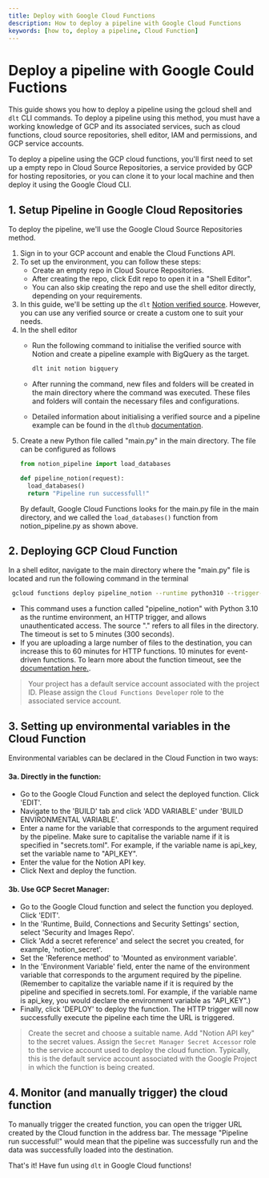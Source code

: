 ```yaml
---
title: Deploy with Google Cloud Functions
description: How to deploy a pipeline with Google Cloud Functions
keywords: [how to, deploy a pipeline, Cloud Function]
---
```


# Deploy a pipeline with Google Could Fuctions

This guide shows you how to deploy a pipeline using the gcloud shell and `dlt` CLI commands. To deploy a pipeline using this method, you must have a working knowledge of GCP and its associated services, such as cloud functions, cloud source repositories, shell editor, IAM and permissions, and GCP service accounts.  

To deploy a pipeline using the GCP cloud functions, you'll first need to set up a empty repo in Cloud Source Repositories, a service provided by GCP for hosting repositories, or you can clone it to your local machine and then deploy it using the Google Cloud CLI. 

## 1. Setup Pipeline in Google Cloud Repositories
To deploy the pipeline, we'll use the Google Cloud Source Repositories method.

1. Sign in to your GCP account and enable the Cloud Functions API.
2. To set up the environment, you can follow these steps:
    - Create an empty repo in Cloud Source Repositories.
    - After creating the repo, click Edit repo to open it in a "Shell Editor".
    - You can also skip creating the repo and use the shell editor directly, depending on your requirements.
3. In this guide, we'll be setting up the `dlt` [Notion verified source](https://dlthub.com/docs/dlt-ecosystem/verified-sources/notion). However, you can use any verified source or create a custom one to suit your needs.
4. In the shell editor
    - Run the following command to initialise the verified source with Notion and create a pipeline example with BigQuery as the target.
    
      ```bash
      dlt init notion bigquery
      ```
    
    - After running the command, new files and folders will be created in the main directory where the command was executed. These files and folders will contain the necessary files and configurations.
    - Detailed information about initialising a verified source and a pipeline example can be found in the `dlthub` [documentation](https://dlthub.com/docs/dlt-ecosystem/verified-sources/notion).
5. Create a new Python file called "main.py" in the main directory. The file can be configured as follows
    ```python
    from notion_pipeline import load_databases

    def pipeline_notion(request):
      load_databases()
      return "Pipeline run successfull!"
    ```
    By default, Google Cloud Functions looks for the main.py file in the main directory, and we called the `load_databases()` function from notion_pipeline.py as shown above.

## 2. Deploying GCP Cloud Function
In a shell editor, navigate to the main directory where the "main.py" file is located and run the following command in the terminal
```bash
 gcloud functions deploy pipeline_notion --runtime python310 --trigger-http --allow-unauthenticated --source . --timeout 300
```
        
- This command uses a function called "pipeline_notion" with Python 3.10 as the runtime environment, an HTTP trigger, and allows unauthenticated access. The source "." refers to all files in the directory. The timeout is set to 5 minutes (300 seconds).
- If you are uploading a large number of files to the destination, you can increase this to 60 minutes for HTTP functions. 10 minutes for event-driven functions. To learn more about the function timeout, see the [documentation here.](https://cloud.google.com/functions/docs/configuring/timeout).


> Your project has a default service account associated with the project ID. Please assign the `Cloud Functions Developer` role to the associated service account.
  
## 3. Setting up environmental variables in the Cloud Function
Environmental variables can be declared in the Cloud Function in two ways:

#### 3a. Directly in the function:

- Go to the Google Cloud Function and select the deployed function. Click 'EDIT'.
- Navigate to the 'BUILD' tab and click 'ADD VARIABLE' under 'BUILD ENVIRONMENTAL VARIABLE'.
- Enter a name for the variable that corresponds to the argument required by the pipeline. Make sure to capitalise the variable name if it is specified in "secrets.toml". For example, if the variable name is api_key, set the variable name to "API_KEY".
- Enter the value for the Notion API key.
- Click Next and deploy the function.

#### 3b. Use GCP Secret Manager:

- Go to the Google Cloud function and select the function you deployed. Click 'EDIT'.
- In the 'Runtime, Build, Connections and Security Settings' section, select 'Security and Images Repo'.
- Click 'Add a secret reference' and select the secret you created, for example, 'notion_secret'.
- Set the 'Reference method' to 'Mounted as environment variable'.
- In the 'Environment Variable' field, enter the name of the environment variable that corresponds to the argument required by the pipeline. (Remember to capitalize the variable name if it is required by the pipeline and specified in secrets.toml. For example, if the variable name is api_key, you would declare the environment variable as "API_KEY".)
- Finally, click 'DEPLOY' to deploy the function. The HTTP trigger will now successfully execute the pipeline each time the URL is triggered.


> Create the secret and choose a suitable name. Add "Notion API key" to the secret values. Assign the `Secret Manager Secret Accessor` role to the service account used to deploy the cloud function. Typically, this is the default service account associated with the Google Project in which the function is being created.

## 4. Monitor (and manually trigger) the cloud function
To manually trigger the created function, you can open the trigger URL created by the Cloud function in the address bar. The message "Pipeline run successful!" would mean that the pipeline was successfully run and the data was successfully loaded into the destination.

    
That's it! Have fun using `dlt` in Google Cloud functions!

